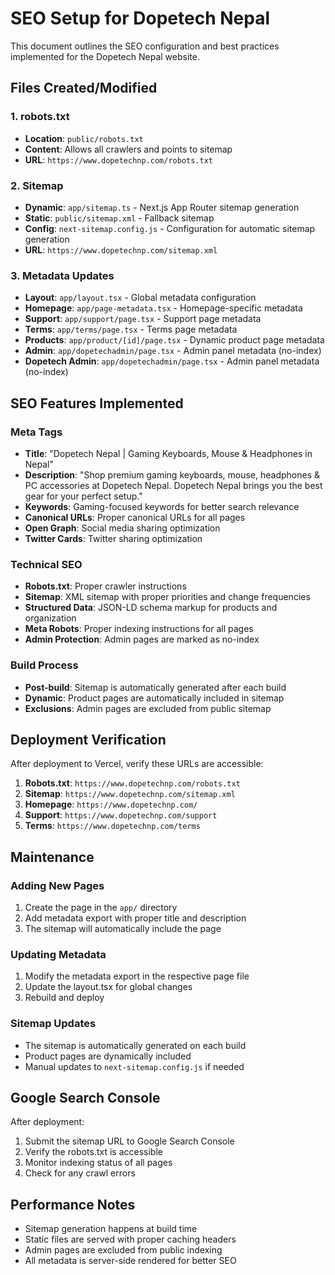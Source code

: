 # SEO Setup for Dopetech Nepal

This document outlines the SEO configuration and best practices implemented for the Dopetech Nepal website.

## Files Created/Modified

### 1. robots.txt
- **Location**: `public/robots.txt`
- **Content**: Allows all crawlers and points to sitemap
- **URL**: `https://www.dopetechnp.com/robots.txt`

### 2. Sitemap
- **Dynamic**: `app/sitemap.ts` - Next.js App Router sitemap generation
- **Static**: `public/sitemap.xml` - Fallback sitemap
- **Config**: `next-sitemap.config.js` - Configuration for automatic sitemap generation
- **URL**: `https://www.dopetechnp.com/sitemap.xml`

### 3. Metadata Updates
- **Layout**: `app/layout.tsx` - Global metadata configuration
- **Homepage**: `app/page-metadata.tsx` - Homepage-specific metadata
- **Support**: `app/support/page.tsx` - Support page metadata
- **Terms**: `app/terms/page.tsx` - Terms page metadata
- **Products**: `app/product/[id]/page.tsx` - Dynamic product page metadata
- **Admin**: `app/dopetechadmin/page.tsx` - Admin panel metadata (no-index)
- **Dopetech Admin**: `app/dopetechadmin/page.tsx` - Admin panel metadata (no-index)

## SEO Features Implemented

### Meta Tags
- **Title**: "Dopetech Nepal | Gaming Keyboards, Mouse & Headphones in Nepal"
- **Description**: "Shop premium gaming keyboards, mouse, headphones & PC accessories at Dopetech Nepal. Dopetech Nepal brings you the best gear for your perfect setup."
- **Keywords**: Gaming-focused keywords for better search relevance
- **Canonical URLs**: Proper canonical URLs for all pages
- **Open Graph**: Social media sharing optimization
- **Twitter Cards**: Twitter sharing optimization

### Technical SEO
- **Robots.txt**: Proper crawler instructions
- **Sitemap**: XML sitemap with proper priorities and change frequencies
- **Structured Data**: JSON-LD schema markup for products and organization
- **Meta Robots**: Proper indexing instructions for all pages
- **Admin Protection**: Admin pages are marked as no-index

### Build Process
- **Post-build**: Sitemap is automatically generated after each build
- **Dynamic**: Product pages are automatically included in sitemap
- **Exclusions**: Admin pages are excluded from public sitemap

## Deployment Verification

After deployment to Vercel, verify these URLs are accessible:

1. **Robots.txt**: `https://www.dopetechnp.com/robots.txt`
2. **Sitemap**: `https://www.dopetechnp.com/sitemap.xml`
3. **Homepage**: `https://www.dopetechnp.com/`
4. **Support**: `https://www.dopetechnp.com/support`
5. **Terms**: `https://www.dopetechnp.com/terms`

## Maintenance

### Adding New Pages
1. Create the page in the `app/` directory
2. Add metadata export with proper title and description
3. The sitemap will automatically include the page

### Updating Metadata
1. Modify the metadata export in the respective page file
2. Update the layout.tsx for global changes
3. Rebuild and deploy

### Sitemap Updates
- The sitemap is automatically generated on each build
- Product pages are dynamically included
- Manual updates to `next-sitemap.config.js` if needed

## Google Search Console

After deployment:
1. Submit the sitemap URL to Google Search Console
2. Verify the robots.txt is accessible
3. Monitor indexing status of all pages
4. Check for any crawl errors

## Performance Notes

- Sitemap generation happens at build time
- Static files are served with proper caching headers
- Admin pages are excluded from public indexing
- All metadata is server-side rendered for better SEO

